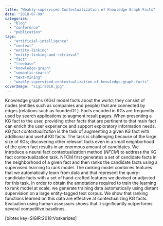 ```yaml
---
title: "Weakly-supervised Contextualization of Knowledge Graph Facts"
date: "2018-07-09"
categories: 
  - "blog"
  - "conference"
  - "publication"
tags: 
  - "artificial-intelligence"
  - "context"
  - "entity-linking"
  - "entity-linking-and-retrieval"
  - "fact"
  - "freebase"
  - "knowledge-graph"
  - "semantic-search"
  - "text-mining"
  - "weakly-supervised-contextualization-of-knowledge-graph-facts"
coverImage: "sigir2018.jpg"
---
```


Knowledge graphs (KGs) model facts about the world; they consist of nodes (entities such as companies and people) that are connected by edges (relations such as founderOf ). Facts encoded in KGs are frequently used by search applications to augment result pages. When presenting a KG fact to the user, providing other facts that are pertinent to that main fact can enrich the user experience and support exploratory information needs. _KG fact contextualization_ is the task of augmenting a given KG fact with additional and useful KG facts. The task is challenging because of the large size of KGs; discovering other relevant facts even in a small neighborhood of the given fact results in an enormous amount of candidates. We introduce a neural fact contextualization method (_NFCM_) to address the KG fact contextualization task. NFCM first generates a set of candidate facts in the neighborhood of a given fact and then ranks the candidate facts using a supervised learning to rank model. The ranking model combines features that we automatically learn from data and that represent the query-candidate facts with a set of hand-crafted features we devised or adjusted for this task. In order to obtain the annotations required to train the learning to rank model at scale, we generate training data automatically using distant supervision on a large entity-tagged text corpus. We show that ranking functions learned on this data are effective at contextualizing KG facts. Evaluation using human assessors shows that it significantly outperforms several competitive baselines.

\[bibtex key=SIGIR:2018:Voskarides\]
